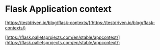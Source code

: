 # Flask Application context

[https://testdriven.io/blog/flask-contexts/](https://testdriven.io/blog/flask-contexts/)

[https://flask.palletsprojects.com/en/stable/appcontext/](https://flask.palletsprojects.com/en/stable/appcontext/)

